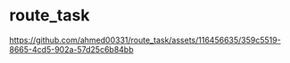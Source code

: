 # route_task


https://github.com/ahmed00331/route_task/assets/116456635/359c5519-8665-4cd5-902a-57d25c6b84bb


